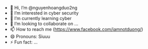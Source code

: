 - 👋 Hi, I’m @nguyenhoangduo2ng
- 👀 I’m interested in cyber security
- 🌱 I’m currently learning cyber 
- 💞️ I’m looking to collaborate on ...
- 📫 How to reach me (https://www.facebook.com/iamnotduong/)
- 😄 Pronouns: Siuuu
- ⚡ Fun fact: ...

<!---
nguyenhoangduo2ng/nguyenhoangduo2ng is a ✨ special ✨ repository because its `README.md` (this file) appears on your GitHub profile.
You can click the Preview link to take a look at your changes.
--->
